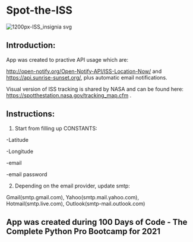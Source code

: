 # Spot-the-ISS

![1200px-ISS_insignia svg](https://user-images.githubusercontent.com/75580477/134591876-f90c4a86-d4d5-4d64-9f0f-88391d5ee65f.png)

## Introduction:
App was created to practive API usage which are:

http://open-notify.org/Open-Notify-API/ISS-Location-Now/ and https://api.sunrise-sunset.org/, plus automatic email notifications.


Visual version of ISS tracking is shared by NASA and can be found here:
https://spotthestation.nasa.gov/tracking_map.cfm .

## Instructions:
1. Start from filling up CONSTANTS:

  -Latitude
  
  -Longitude
  
  -email
  
  -email password
  
2. Depending on the email provider, update smtp:

Gmail(smtp.gmail.com), Yahoo(smtp.mail.yahoo.com), Hotmail(smtp.live.com), Outlook(smtp-mail.outlook.com)



## App was created during 100 Days of Code - The Complete Python Pro Bootcamp for 2021
